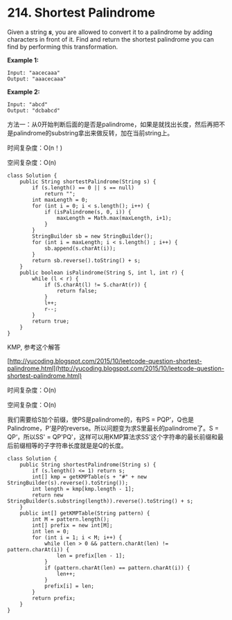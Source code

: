 # 214. Shortest Palindrome

Given a string _**s**_, you are allowed to convert it to a palindrome by adding characters in front of it. Find and return the shortest palindrome you can find by performing this transformation.

**Example 1:**

```text
Input: "aacecaaa"
Output: "aaacecaaa"
```

**Example 2:**

```text
Input: "abcd"
Output: "dcbabcd"
```

方法一：从0开始判断后面的是否是palindrome，如果是就找出长度，然后再把不是palindrome的substring拿出来做反转，加在当前string上。

时间复杂度：O\(n！\)

空间复杂度：O\(n\)

```text
class Solution {
    public String shortestPalindrome(String s) {
        if (s.length() == 0 || s == null)
            return "";
        int maxLength = 0;
        for (int i = 0; i < s.length(); i++) {
            if (isPalindrome(s, 0, i)) {
                maxLength = Math.max(maxLength, i+1);
            }
        }
        StringBuilder sb = new StringBuilder();
        for (int i = maxLength; i < s.length() ; i++) {
            sb.append(s.charAt(i));
        }
        return sb.reverse().toString() + s;
    }
    public boolean isPalindrome(String S, int l, int r) {
        while (l < r) {
            if (S.charAt(l) != S.charAt(r)) {
                return false;
            }
            l++;
            r--;
        }
        return true;
    }
}
```

KMP, 参考这个解答

[http://yucoding.blogspot.com/2015/10/leetcode-question-shortest-palindrome.html](http://yucoding.blogspot.com/2015/10/leetcode-question-shortest-palindrome.html)

时间复杂度：O\(n\)

空间复杂度：O\(n\)

我们需要给S加个前缀，使PS是palindrome的，有PS = PQP‘，Q也是Palindrome，P‘是P的reverse。所以问题变为求S里最长的palindrome了。S = QP‘，所以SS' = QP'PQ'，这样可以用KMP算法求SS'这个字符串的最长前缀和最后前缀相等的子字符串长度就是是Q的长度。

```text
class Solution {
    public String shortestPalindrome(String s) {
        if (s.length() <= 1) return s;
        int[] kmp = getKMPTable(s + "#" + new StringBuilder(s).reverse().toString());
        int length = kmp[kmp.length - 1];
        return new StringBuilder(s.substring(length)).reverse().toString() + s;
    }
    public int[] getKMPTable(String pattern) {
        int M = pattern.length();
        int[] prefix = new int[M];
        int len = 0;
        for (int i = 1; i < M; i++) {
            while (len > 0 && pattern.charAt(len) != pattern.charAt(i)) {
                len = prefix[len - 1];
            }
            if (pattern.charAt(len) == pattern.charAt(i)) {
                len++;
            }
            prefix[i] = len;
        }
        return prefix;
    }
}
```

